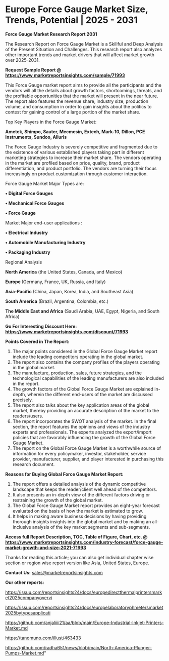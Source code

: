 # Europe Force Gauge Market Size, Trends, Potential | 2025 - 2031

<strong>Force Gauge Market Research Report 2031</strong>

The Research Report on Force Gauge Market is a Skillful and Deep Analysis of the Present Situation and Challenges. This research report also analyzes other important trends and market drivers that will affect market growth over 2025-2031.

<strong>Request Sample Report @ <a href=https://www.marketreportsinsights.com/sample/71993>https://www.marketreportsinsights.com/sample/71993</a></strong>

This Force Gauge market report aims to provide all the participants and the vendors will all the details about growth factors, shortcomings, threats, and the profitable opportunities that the market will present in the near future. The report also features the revenue share, industry size, production volume, and consumption in order to gain insights about the politics to contest for gaining control of a large portion of the market share.

Top Key Players in the Force Gauge Market:

<strong>Ametek, Shimpo, Sauter, Mecmesin, Extech, Mark-10, Dillon, PCE Instruments, Sundoo, Alluris</strong>

The Force Gauge Industry is severely competitive and fragmented due to the existence of various established players taking part in different marketing strategies to increase their market share. The vendors operating in the market are profiled based on price, quality, brand, product differentiation, and product portfolio. The vendors are turning their focus increasingly on product customization through customer interaction.

Force Gauge Market Major Types are:

<strong>• Digital Force Gauges

• Mechanical Force Gauges

• Force Gauge</strong>

Market Major end-user applications :

<strong>• Electrical Industry

• Automobile Manufacturing Industry

• Packaging Industry</strong>

Regional Analysis

</u><strong><b>North America</b></strong> (the United States, Canada, and Mexico)

<strong><b>Europe </b></strong>(Germany, France, UK, Russia, and Italy)

<strong><b>Asia-Pacific</b></strong> (China, Japan, Korea, India, and Southeast Asia)

<strong><b>South America</b></strong> (Brazil, Argentina, Colombia, etc.)

<strong><b>The Middle East and Africa</b></strong> (Saudi Arabia, UAE, Egypt, Nigeria, and South Africa)

<strong>Go For Interesting Discount Here: <a href=https://www.marketreportsinsights.com/discount/71993>https://www.marketreportsinsights.com/discount/71993</a></strong>

<strong>Points Covered in The Report:</strong>
<ol>
  <li>The major points considered in the Global Force Gauge Market report include the leading competitors operating in the global market.</li>
  <li>The report also contains the company profiles of the players operating in the global market.</li>
  <li>The manufacture, production, sales, future strategies, and the technological capabilities of the leading manufacturers are also included in the report.</li>
  <li>The growth factors of the Global Force Gauge Market are explained in-depth, wherein the different end-users of the market are discussed precisely.</li>
  <li>The report also talks about the key application areas of the global market, thereby providing an accurate description of the market to the readers/users.</li>
  <li>The report incorporates the SWOT analysis of the market. In the final section, the report features the opinions and views of the industry experts and professionals. The experts analyzed the export/import policies that are favorably influencing the growth of the Global Force Gauge Market.</li>
  <li>The report on the Global Force Gauge Market is a worthwhile source of information for every policymaker, investor, stakeholder, service provider, manufacturer, supplier, and player interested in purchasing this research document.</li>
</ol>
<strong>Reasons for Buying Global Force Gauge Market Report:</strong>

<ol>
  <li>The report offers a detailed analysis of the dynamic competitive landscape that keeps the reader/client well ahead of the competitors.</li>
  <li>It also presents an in-depth view of the different factors driving or restraining the growth of the global market.</li>
  <li>The Global Force Gauge Market report provides an eight-year forecast evaluated on the basis of how the market is estimated to grow.</li>
  <li>It helps in making aware business decisions by having providing thorough insights insights into the global market and by making an all-inclusive analysis of the key market segments and sub-segments.</li>
</ol>
<strong>Access full Report Description, TOC, Table of Figure, Chart, etc. @ <a href=https://www.marketreportsinsights.com/industry-forecast/force-gauge-market-growth-and-size-2021-71993>https://www.marketreportsinsights.com/industry-forecast/force-gauge-market-growth-and-size-2021-71993</a></strong>


Thanks for reading this article; you can also get individual chapter wise section or region wise report version like Asia, United States, Europe.

<strong>Contact Us:</strong>
sales@marketreportsinsights.com

<strong>Our other reports:</strong>

<a href=https://issuu.com/reportsinsights24/docs/europedirectthermalprintersmarket2025companyovervi>https://issuu.com/reportsinsights24/docs/europedirectthermalprintersmarket2025companyovervi</a>

<a href=https://issuu.com/reportsinsights24/docs/europelaboratoryphmetersmarket2025bytypesapplicati>https://issuu.com/reportsinsights24/docs/europelaboratoryphmetersmarket2025bytypesapplicati</a>

<a href=https://github.com/anjaliiii21/aa/blob/main/Europe-Industrial-Inkjet-Printers-Market.md>https://github.com/anjaliiii21/aa/blob/main/Europe-Industrial-Inkjet-Printers-Market.md</a>

<a href=https://tanomuno.com/illust/463433>https://tanomuno.com/illust/463433</a>

<a href=https://github.com/radha651/news/blob/main/North-America-Plunger-Pumps-Market.md>https://github.com/radha651/news/blob/main/North-America-Plunger-Pumps-Market.md</a>"
